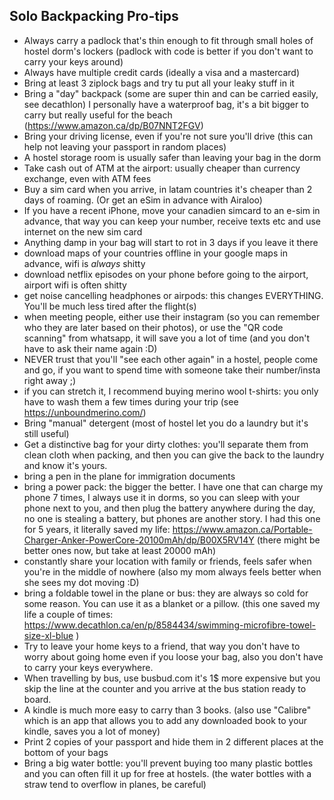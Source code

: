 ## Solo Backpacking Pro-tips


- Always carry a padlock that's thin enough to fit through small holes of hostel dorm's lockers (padlock with code is better if you don't want to carry your keys around)
- Always have multiple credit cards (ideally a visa and a mastercard)
- Bring at least 3 ziplock bags and try tu put all your leaky stuff in it
- Bring a "day" backpack (some are super thin and can be carried easily, see decathlon) I personally have a waterproof bag, it's a bit bigger to carry but really useful for the beach (https://www.amazon.ca/dp/B07NNT2FGV)
- Bring your driving license, even if you're not sure you'll drive (this can help not leaving your passport in random places)
- A hostel storage room is usually safer than leaving your bag in the dorm
- Take cash out of ATM at the airport: usually cheaper than currency exchange, even with ATM fees
- Buy a sim card when you arrive, in latam countries it's cheaper than 2 days of roaming. (Or get an eSim in advance with Airaloo)
- If you have a recent iPhone, move your canadien simcard to an e-sim in advance, that way you can keep your number, receive texts etc and use internet on the new sim card
- Anything damp in your bag will start to rot in 3 days if you leave it there
- download maps of your countries offline in your google maps in advance, wifi is *always* shitty 
- download netflix episodes on your phone before going to the airport, airport wifi is often shitty
- get noise cancelling headphones or airpods: this changes EVERYTHING. You'll be much less tired after the flight(s)
- when meeting people, either use their instagram (so you can remember who they are later based on their photos), or use the "QR code scanning" from whatsapp, it will save you a lot of time (and you don't have to ask their name again :D)
- NEVER trust that you'll "see each other again" in a hostel, people come and go, if you want to spend time with someone take their number/insta right away ;) 
- if you can stretch it, I recommend buying merino wool t-shirts: you only have to wash them a few times during your trip (see https://unboundmerino.com/)
- Bring "manual" detergent (most of hostel let you do a laundry but it's still useful)
- Get a distinctive bag for your dirty clothes: you'll separate them from clean cloth when packing, and then you can give the back to the laundry and know it's yours.
- bring a pen in the plane for immigration documents
- bring a power pack: the bigger the better. I have one that can charge my phone 7 times, I always use it in dorms, so you can sleep with your phone next to you, and then plug the battery anywhere during the day, no one is stealing a battery, but phones are another story. I had this one for 5 years, it literally saved my life: https://www.amazon.ca/Portable-Charger-Anker-PowerCore-20100mAh/dp/B00X5RV14Y (there might be better ones now, but take at least 20000 mAh)
- constantly share your location with family or friends, feels safer when you're in the middle of nowhere (also my mom always feels better when she sees my dot moving :D)
- bring a foldable towel in the plane or bus: they are always so cold for some reason. You can use it as a blanket or a pillow. (this one saved my life a couple of times: https://www.decathlon.ca/en/p/8584434/swimming-microfibre-towel-size-xl-blue )
- Try to leave your home keys to a friend, that way you don't have to worry about going home even if you loose your bag, also you don't have to carry your keys everywhere.
- When travelling by bus, use busbud.com it's 1$ more expensive but you skip the line at the counter and you arrive at the bus station ready to board.
- A kindle is much more easy to carry than 3 books. (also use "Calibre" which is an app that allows you to add any downloaded book to your kindle, saves you a lot of money)
- Print 2 copies of your passport and hide them in 2 different places at the bottom of your bags
- Bring a big water bottle: you'll prevent buying too many plastic bottles and you can often fill it up for free at hostels. (the water bottles with a straw tend to overflow in planes, be careful)